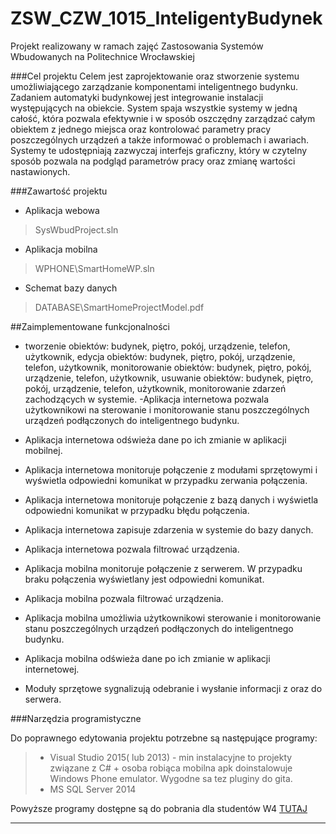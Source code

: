 # ZSW_CZW_1015_InteligentyBudynek
Projekt realizowany w ramach zajęć Zastosowania Systemów Wbudowanych na Politechnice Wrocławskiej

###Cel projektu
Celem  jest zaprojektowanie oraz stworzenie systemu umożliwiającego zarządzanie komponentami inteligentnego budynku. Zadaniem automatyki budynkowej jest integrowanie instalacji występujących na obiekcie. System spaja wszystkie systemy w jedną całość, która pozwala efektywnie i w sposób oszczędny zarządzać całym obiektem z jednego miejsca oraz kontrolować parametry pracy poszczególnych urządzeń a także informować o problemach i awariach. Systemy te udostępniają zazwyczaj interfejs graficzny, który w czytelny sposób pozwala na podgląd parametrów pracy oraz zmianę wartości nastawionych. 
  
###Zawartość projektu
- Aplikacja webowa  
> SysWbudProject.sln  

- Aplikacja mobilna  
> WPHONE\SmartHomeWP.sln

- Schemat bazy danych  
> DATABASE\SmartHomeProjectModel.pdf

##Zaimplementowane funkcjonalności
- tworzenie obiektów: budynek, piętro, pokój, urządzenie, telefon, użytkownik,
edycja obiektów: budynek, piętro, pokój, urządzenie, telefon, użytkownik,
monitorowanie obiektów: budynek, piętro, pokój, urządzenie, telefon, użytkownik,
usuwanie obiektów: budynek, piętro, pokój, urządzenie, telefon, użytkownik,
monitorowanie zdarzeń zachodzących w systemie.
  -Aplikacja internetowa pozwala użytkownikowi na sterowanie i monitorowanie stanu poszczególnych urządzeń podłączonych do inteligentnego budynku.

- Aplikacja internetowa odświeża dane po ich zmianie w aplikacji mobilnej.

- Aplikacja internetowa monitoruje połączenie z modułami sprzętowymi i wyświetla odpowiedni komunikat w przypadku zerwania połączenia.

- Aplikacja internetowa monitoruje połączenie z bazą danych i wyświetla odpowiedni komunikat w przypadku błędu połączenia.

- Aplikacja internetowa zapisuje zdarzenia w systemie do bazy danych.

- Aplikacja internetowa pozwala filtrować urządzenia.

- Aplikacja mobilna monitoruje połączenie z serwerem. W przypadku braku połączenia wyświetlany jest odpowiedni komunikat.

- Aplikacja mobilna pozwala filtrować urządzenia.

- Aplikacja mobilna umożliwia użytkownikowi sterowanie i monitorowanie stanu poszczególnych urządzeń podłączonych do inteligentnego budynku.

- Aplikacja mobilna odświeża dane po ich zmianie w aplikacji internetowej.

- Moduły sprzętowe sygnalizują odebranie i wysłanie informacji z oraz do serwera.

###Narzędzia programistyczne

Do poprawnego edytowania projektu potrzebne są następujące programy:
> - Visual Studio 2015( lub 2013) - min instalacyjne to projekty związane z C# + osoba robiąca mobilna apk doinstalowuje Windows Phone emulator. Wygodne sa tez pluginy do gita.
> - MS SQL Server 2014

Powyższe programy dostępne są do pobrania dla studentów W4 [TUTAJ](https://e5.onthehub.com/WebStore/OfferingsOfMajorVersionList.aspx?pmv=769faff4-d124-e511-940e-b8ca3a5db7a1&cmi_mnuMain=bdba23cf-e05e-e011-971f-0030487d8897&ws=98c060e9-b28b-e011-969d-0030487d8897&vsro=8)

---
